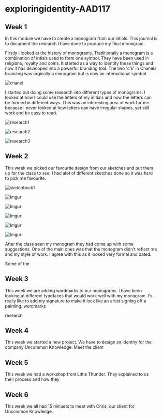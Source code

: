 # exploringidentity-AAD117

Week 1
-------

In this module we have to create a monogram from our intials. This journal is to document the research I have done to produce my final monogram. 

Firstly I looked at the history of monograms. Traditionally a monogram is a combination of intials used to form one symbol. They have been used in religions, royalty and coins. It started as a way to identify these things and now it has developed into a powerful branding tool. The two 'c's' in Chanels branding was orginally a monogram but is now an international symbol.  

![chanel](https://pbs.twimg.com/profile_images/471773414307282945/wOzNtLic.jpeg)

I started out doing some research into different types of monograms. I looked at how I could use the letters of my initials and how the letters can be formed in different ways. This was an interesting area of work for me because I never looked at how letters can have irregular shapes, yet still work and be easy to read. 

![research1](https://s-media-cache-ak0.pinimg.com/736x/3c/22/58/3c2258fa039b481d86c1f0e6a3d69a0b.jpg)

![research2](https://s-media-cache-ak0.pinimg.com/736x/c3/8a/d7/c38ad73af6e5e30f460b8c6071e41eb6.jpg)

![research3](https://s-media-cache-ak0.pinimg.com/236x/67/0a/c8/670ac8a9c4e43274f32405dc6a300373.jpg)

Week 2
-------

This week we picked our favourite design from our sketches and put them up for the class to see. I had alot of different sketches done so it was hard to pick me favourite.

![sketchbook1](http://i.imgur.com/SROWNQS.jpg)

![Imgur](http://i.imgur.com/8GZTFQ4.jpg)

![Imgur](http://i.imgur.com/5kHZT3U.jpg)

![Imgur](http://i.imgur.com/1kut25K.jpg)

![Imgur](http://i.imgur.com/D96P6m0.jpg)

![Imgur](http://i.imgur.com/B3eAmtp.jpg)

After the class seen my monogram they had come up with some suggestions. One of the main ones was that the monogram didn't reflect me and my style of work. I agree with this as it looked very formal and dated. 

Some of the 


Week 3
-------

This week we are adding wordmarks to our monograms. I have been looking at different typefaces that would work well with my monogram. I's really like to add my signature to make it look like an artist signing off a painting. 
wordmarks
 
research 

Week 4
-------
This week we started a new project. We have to design an identity for the company Uncommon Knowledge. 
Meet the client

Week 5
-------

This week we had a workshop from Little Thunder. They explained to us their process and how they 

Week 6
-------

This week we all had 15 minuets to meet with Chris, our client for Uncommon Knowledge. 
